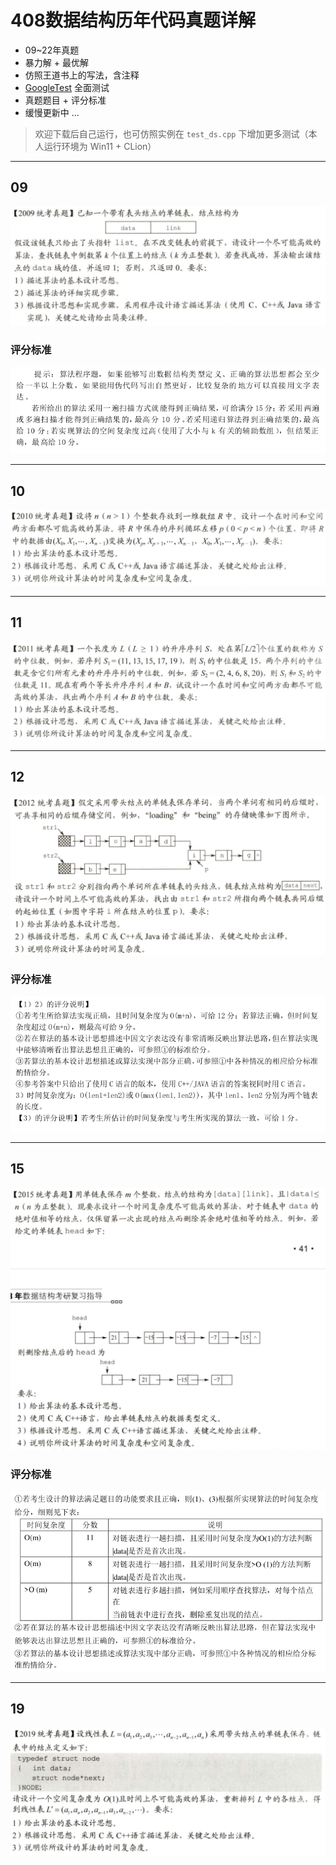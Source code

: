 # 408数据结构历年代码真题详解

- 09~22年真题
- 暴力解 + 最优解
- 仿照王道书上的写法，含注释
- [GoogleTest](https://github.com/google/googletest) 全面测试
- 真题题目 + 评分标准 
- 缓慢更新中 ...

> 欢迎下载后自己运行，也可仿照实例在 `test_ds.cpp` 下增加更多测试（本人运行环境为 Win11 + CLion）

---

## 09

![09](images/09desc.png)

### 评分标准

![09](images/09.png)


---

## 10

![10](images/10desc.png)

---

## 11

![11](images/11desc.png)

---
## 12

![12](images/12desc.png)

### 评分标准

![12](images/12.png)

---
## 15

![15](images/15desc.png)

### 评分标准

![15](images/15.png)

---
## 19

![19](images/19desc.png)